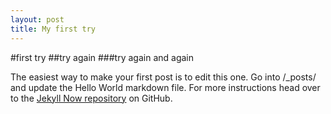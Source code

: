 ```yaml
---
layout: post
title: My first try 
---
```


#first try
##try again 
###try again and again



The easiest way to make your first post is to edit this one. Go into /_posts/ and update the Hello World markdown file. For more instructions head over to the [Jekyll Now repository](https://github.com/barryclark/jekyll-now) on GitHub.